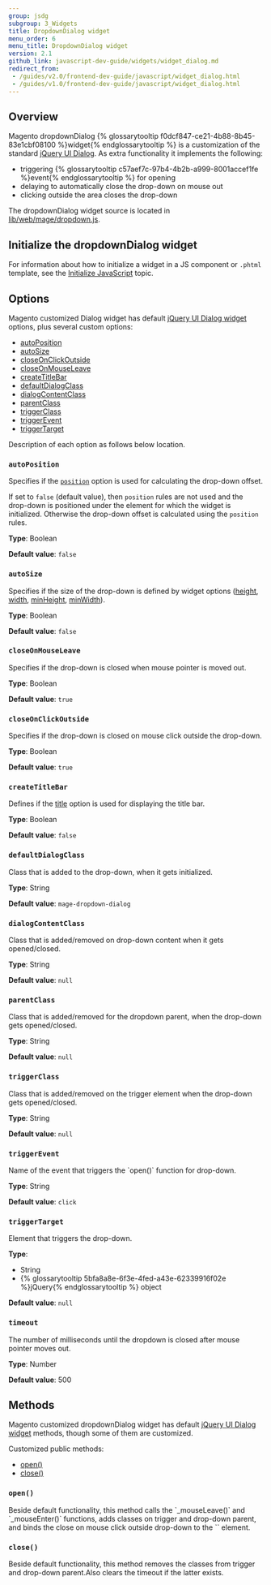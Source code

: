 ```yaml
---
group: jsdg
subgroup: 3_Widgets
title: DropdownDialog widget
menu_order: 6
menu_title: DropdownDialog widget
version: 2.1
github_link: javascript-dev-guide/widgets/widget_dialog.md
redirect_from:
 - /guides/v2.0/frontend-dev-guide/javascript/widget_dialog.html
 - /guides/v1.0/frontend-dev-guide/javascript/widget_dialog.html
---
```

<h2>Overview</h2>
Magento dropdownDialog {% glossarytooltip f0dcf847-ce21-4b88-8b45-83e1cbf08100 %}widget{% endglossarytooltip %} is a customization of the standard <a href="http://api.jqueryui.com/dialog/" target="_blank">jQuery UI Dialog</a>. As extra functionality it implements the following:
<ul>
<li>triggering {% glossarytooltip c57aef7c-97b4-4b2b-a999-8001accef1fe %}event{% endglossarytooltip %} for opening</li>
<li>delaying to automatically close the drop-down on mouse out</li>
<li>clicking outside the area closes the drop-down</li>
</ul>

The dropdownDialog widget source is located in <a href="{{ site.mage2000url }}lib/web/mage/dropdown.js" target="_blank">lib/web/mage/dropdown.js</a>.

<h2 id="dialog_init">Initialize the dropdownDialog widget</h2>

For information about how to initialize a widget in a JS component or `.phtml` template, see the <a href="{{ page.baseurl }}/javascript-dev-guide/javascript/js_init.html" target="_blank">Initialize JavaScript</a> topic.

<h2 id="dialog_options">Options</h2>
 
Magento customized Dialog widget has default <a href="http://api.jqueryui.com/dialog/" target="_blank">jQuery UI Dialog widget</a> options, plus several custom options:
<ul>
<li><a href="#d_autoPosition">autoPosition</a></li>
<li><a href="#d_autoSize">autoSize</a></li>
<li><a href="#d_closeOnClickOutside">closeOnClickOutside</a></li>
<li><a href="#d_closeOnMouseLeave">closeOnMouseLeave</a></li>
<li><a href="#d_createTitleBar">createTitleBar</a></li>
<li><a href="#d_defaultDialogClass">defaultDialogClass</a></li>
<li><a href="#d_dialogContentClass">dialogContentClass</a></li>
<li><a href="#d_parentClass">parentClass</a></li>
<li><a href="#d_triggerClass">triggerClass</a></li>
<li><a href="#d_triggerEvent">triggerEvent</a></li>
<li><a href="#d_triggerTarget">triggerTarget</a></li>
</ul>

Description of each option as follows below location.

<h3 id="d_autoPosition"><code>autoPosition</code></h3>
Specifies if the <a href="http://api.jqueryui.com/dialog/#option-position" target="_blank"><code>position</code></a> option is used for calculating the drop-down offset. 

If set to `false` (default value), then `position` rules are not used and the drop-down is positioned under the element for which the widget is initialized. Otherwise the drop-down offset is calculated using the `position` rules.  

**Type**: Boolean

**Default value**: `false`


<h3 id="d_autoSize"><code>autoSize</code></h3>

Specifies if the size of the drop-down is defined by widget options (<a href="http://api.jqueryui.com/dialog/#option-height" target="_blank">height</a>, <a href="http://api.jqueryui.com/dialog/#option-width" target="_blank">width</a>, <a href="http://api.jqueryui.com/dialog/#option-minHeight" target="_blank">minHeight</a>, <a href="http://api.jqueryui.com/dialog/#option-minWidth" target="_blank">minWidth</a>).

**Type**: Boolean

**Default value**: `false`


<h3 id="d_closeOnMouseLeave"><code>closeOnMouseLeave</code></h3>
Specifies if the drop-down is closed when mouse pointer is moved out.

**Type**: Boolean

**Default value**: `true`

<h3 id="d_closeOnClickOutside"><code>closeOnClickOutside</code></h3>
Specifies if the drop-down is closed on mouse click outside the drop-down.

**Type**: Boolean

**Default value**: `true`

<h3 id="d_createTitleBar"><code>createTitleBar</code></h3>
Defines if the <a href="http://api.jqueryui.com/dialog/#option-title" target="_blank">title</a> option is used for displaying the title bar.

**Type**: Boolean

**Default value**: `false`

<h3 id="d_defaultDialogClass"><code>defaultDialogClass</code></h3>
Class that is added to the drop-down, when it gets initialized.


**Type**: String

**Default value**: `mage-dropdown-dialog`

<h3 id="d_dialogContentClass"><code>dialogContentClass</code></h3>
Class that is added/removed on drop-down content when it gets opened/closed.

**Type**: String

**Default value**: `null`

<h3 id="d_parentClass"><code>parentClass</code></h3>
Class that is added/removed for the dropdown parent, when the drop-down gets opened/closed.

**Type**: String

**Default value**: `null`

<h3 id="d_triggerClass"><code>triggerClass</code></h3>
Class that is added/removed on the trigger element when the drop-down gets opened/closed.

**Type**: String

**Default value**: `null`

<h3 id="d_triggerEvent"><code>triggerEvent</code></h3>
Name of the event that triggers the `open()` function for drop-down.

**Type**: String

**Default value**: `click`


<h3 id="d_triggerTarget"><code>triggerTarget</code></h3>
Element that triggers the drop-down.

**Type**: 

- String
- {% glossarytooltip 5bfa8a8e-6f3e-4fed-a43e-62339916f02e %}jQuery{% endglossarytooltip %} object

**Default value**: `null`


<h3 id="d_timeout"><code>timeout</code></h3>
The number of milliseconds until the dropdown is closed after mouse pointer moves out.

**Type**: Number

**Default value**: 500


<h2 id="dialog_methods">Methods</h2>
Magento customized dropdownDialog widget has default <a href="http://api.jqueryui.com/dialog/" target="_blank">jQuery UI Dialog widget</a> methods, though some of them are customized. 


Customized public methods:
<ul>
<li><a href="#d_open">open()</a></li>
<li><a href="#d_close">close()</a></li>
</ul>

<h3 id="d_open"><code>open()</code></h3>
Beside default functionality, this method calls the `_mouseLeave()` and `_mouseEnter()` functions, adds classes on trigger and drop-down parent, and binds the close on mouse click outside drop-down to the `<body>` element.

<h3 id="d_close"><code>close()</code></h3>
Beside default functionality, this method removes the classes from trigger and drop-down parent.Also clears the timeout if the latter exists.

